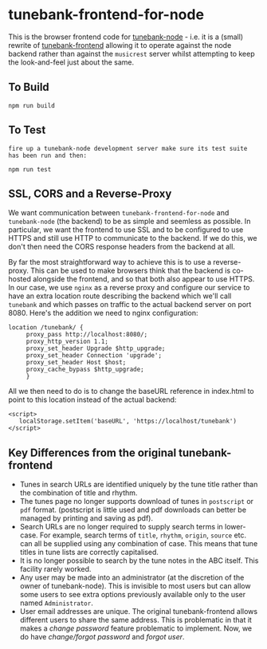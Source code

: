 # tunebank-frontend-for-node


This is the browser frontend code for [tunebank-node](https://github.com/newlandsvalley/tunebank-node) - i.e. it is a (small) rewrite of [tunebank-frontend](https://github.com/newlandsvalley/tunebank-frontend) allowing it to operate against the node backend rather than against the `musicrest` server whilst attempting to keep the look-and-feel just about the same.

## To Build

    npm run build

## To Test

    fire up a tunebank-node development server make sure its test suite has been run and then:

    npm run test

## SSL, CORS and a Reverse-Proxy

We want communication between `tunebank-frontend-for-node` and `tunebank-node` (the backend) to be as simple and seemless as possible.  In particular, we want the frontend to use SSL and to be configured to use HTTPS and still use HTTP to communicate to the backend. If we do this, we don't then need the CORS response headers from the backend at all.

By far the most straightforward way to achieve this is to use a reverse-proxy.  This can be used to make browsers think that the backend is co-hosted alongside the frontend, and so that both also appear to use HTTPS.  In our case, we use `nginx` as a reverse proxy and configure our service to have an extra location route describing the backend which we'll call `tunebank` and which passes on traffic to the actual backend server on port 8080. Here's the addition we need to nginx configuration:

```
location /tunebank/ {
     proxy_pass http://localhost:8080/;
     proxy_http_version 1.1;
     proxy_set_header Upgrade $http_upgrade;
     proxy_set_header Connection 'upgrade';
     proxy_set_header Host $host;
     proxy_cache_bypass $http_upgrade;
     }
```

All we then need to do is to change the baseURL reference in index.html to point to this location instead of the actual backend:


```
<script>
   localStorage.setItem('baseURL', 'https://localhost/tunebank')
</script>
```

## Key Differences from the original tunebank-frontend

  * Tunes in search URLs are identified uniquely by the tune title rather than the combination of title and rhythm.
  * The tunes page no longer supports download of tunes in `postscript` or `pdf` format. (postscript is little used and pdf downloads can better be managed by printing and saving as pdf).
  * Search URLs are no longer required to supply search terms in lower-case.  For example, search terms of `title`, `rhythm`, `origin`, `source` etc. can all be supplied using any combination of case.  This means that tune titles in tune lists are correctly capitalised.
  * It is no longer possible to search by the tune notes in the ABC itself.  This facility rarely worked.
  * Any user may be made into an administrator (at the discretion of the owner of tunebank-node).  This is invisible to most users but can allow some users to see extra options previously available only to the user named `Administrator`.
  * User email addresses are unique. The original tunebank-frontend allows different users to share the same address.  This is problematic in that it makes a _change password_ feature problematic to implement. Now, we do have _change/forgot password_ and _forgot user_.









